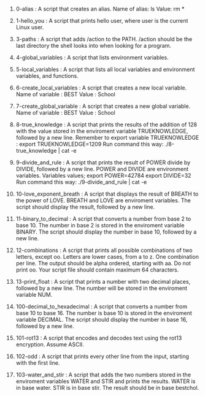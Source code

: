 1. 0-alias  : A script that creates an alias.
Name of alias: ls
Value: rm *


2. 1-hello_you : A script that prints hello user, where user is the current Linux user.


3. 3-paths : A script that adds /action to the PATH. /action should be the last directory the shell looks into when looking for a program.


4. 4-global_variables : A script that lists environment variables.


5. 5-local_variables : A script that lists all local variables and environment variables, and functions.


6. 6-create_local_variables : A script that creates a new local variable.
Name of variable : BEST
Value : School


7. 7-create_global_variable : A script that creates a new global variable.
Name of variable : BEST
Value : School


8. 8-true_knowledge : A script that prints the results of the addition of 128 with the value stored in the enviroment variable TRUEKNOWLEDGE, followed by a new line.
Remember to export variable TRUEKNOWLEDGE : export TRUEKNOWLEDGE=1209
Run command this way: ./8-true_knowledge | cat -e


9. 9-divide_and_rule : A script that prints the result of POWER divide by DIVIDE, followed by a new line.
POWER and DIVIDE are environment variables.
Variables values;
export POWER=42784
export DIVIDE=32
Run command this way: ./9-divide_and_rule | cat -e


10. 10-love_exponent_breath : A script that displays the result of BREATH to the power of LOVE.
BREATH and LOVE are enviroment variables.
The script should display the result, followed by a new line.


11. 11-binary_to_decimal : A script that converts a number from base 2 to base 10.
The number in base 2 is stored in the enviroment variable BINARY.
The script should display the number in base 10, followed by a new line.


12. 12-combinations : A script that prints all possible combinations of two letters, except oo.
Letters are lower cases, from a to z.
One combination per line.
The output should be alpha ordered, starting with aa.
Do not print oo.
Your script file should contain maximum 64 characters.


13. 13-print_float : A script that prints a number with two decimal places, followed by a new line.
The number will be stored in the enviroment variable NUM.


14. 100-decimal_to_hexadecimal : A script that converts a number from base 10 to base 16.
The number is base 10 is stored in the enviroment variable DECIMAL.
The script should display the number in base 16, followed by a new line.


15. 101-rot13 : A script that encodes and decodes text using the rot13 encryption. Assume ASCII.


16. 102-odd : A script that prints every other line from the input, starting with the first line.

17. 103-water_and_stir : A script that adds the two numbers stored in the enviroment variables WATER and STIR and prints the results.
WATER is in base water.
STIR is in base stir.
The result should be in base bestchol.
